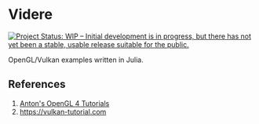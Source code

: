 # Videre 
[![Project Status: WIP – Initial development is in progress, but there has not yet been a stable, usable release suitable for the public.](http://www.repostatus.org/badges/latest/wip.svg)](http://www.repostatus.org/#wip)

OpenGL/Vulkan examples written in Julia.

## References
1. [Anton's OpenGL 4 Tutorials](http://antongerdelan.net/opengl/)
2. https://vulkan-tutorial.com

<!--
[OpenGL 4 Shading Language Cookbook (2nd Ed)](http://www.amazon.com/OpenGL-Shading-Language-Cookbook-Edition/dp/1782167021)
[OpenGL Superbible, 6th edition: Comprehensive Tutorial and Reference](http://www.openglsuperbible.com)
[www.learnopengl.com](http://www.learnopengl.com/#!Introduction)
[The Book of Shaders](http://patriciogonzalezvivo.com/2015/thebookofshaders/00/)
[3D Math Primer for Graphics and Game Development (2nd Ed)](http://www.amazon.com/Math-Primer-Graphics-Development-Edition/dp/1568817231)
-->
